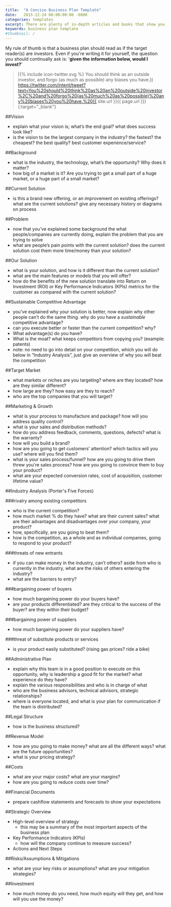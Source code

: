 ```yaml
---
title:  "A Concise Business Plan Template"
date:   2015-12-24 08:00:00:00 -0800
categories: templates
excerpt: There are plenty of in-depth articles and books that show you how to develop a business plan. But sometimes the short and sweet version is all that's needed.
keywords: business plan template
#thumbnail: /
---
```

My rule of thumb is that a business plan should read as if the target reader(s) are investors. Even if you're writing it for yourself, the question you should continually ask is: '**given the information below, would I invest?**’

> [{% include icon-twitter.svg %} You should think as an outside investor, and forgo (as much as possible) any biases you have.]( https://twitter.com/intent/tweet?text=You%20should%20think%20as%20an%20outside%20investor%2C%20and%20forgo%20(as%20much%20as%20possible)%20any%20biases%20you%20have.%20{{ site.url }}{{ page.url }}){:target="\_blank"}

##Vision

- explain what your vision is; what’s the end goal? what does success look like?
- is the vision to be the largest company in the industry? the fastest? the cheapest? the best quality? best customer experience/service?

##Background

- what is the industry, the technology, what’s the opportunity? Why does it matter?
- how big of a market is it? Are you trying to get a small part of a huge market, or a huge part of a small market?

##Current Solution

- is this a brand new offering, or an improvement on existing offerings? what are the current solutions? give any necessary history or diagrams on process

##Problem

- now that you’ve explained some background the what people/companies are currently doing, explain the problem that you are trying to solve
- what are people’s pain points with the current solution? does the current solution cost them more time/money than your solution?

##Our Solution

- what is your solution, and how is it different than the current solution?
- what are the main features or models that you will offer?
- how do the benefits of the new solution translate into Return on Investment (ROI) or Key Performance Indicators (KPIs) metrics for the customer as compared with the current solution?

##Sustainable Competitive Advantage

- you’ve explained why your solution is better, now explain why other people can’t do the same thing. why do you have a *sustainable* competitive advantage?
- can you execute better or faster than the current competition? why?
- What advantage(s) do you have?
- What is the moat? what keeps competitors from copying you? (example: patents)
- note: no need to go into detail on your competition, which you will do below in “Industry Analysis”, just give an overview of why you will beat the competition

##Target Market

- what markets or niches are you targeting? where are they located? how are they similar different?
- how large are they? how easy are they to reach?
- who are the top companies that you will target?

##Marketing & Growth

- what is your process to manufacture and package? how will you address quality control?
- what is your sales and distribution methods?
- how do you address feedback, comments, questions, defects? what is the warranty?
- how will you build a brand?
- how are you going to get customers’ attention? which tactics will you use? where will you find them?
- what is your sales process/funnel? how are you going to drive them threw you're sales process? how are you going to convince them to buy your product?
- what are your expected conversion rates, cost of acquisition, customer lifetime value?

##Industry Analysis (Porter's Five Forces)

###rivalry among existing competitors

- who is the current competition?
- how much market % do they have? what are their current sales? what are their advantages and disadvantages over your company, your product?
- how, specifically, are you going to beat them?
- how is the competition, as a whole and as individual companies, going to respond to your product?

###threats of new entrants

- if you can make money in the industry, can’t others? aside from who is currently in the industry, what are the risks of others entering the industry?
- what are the barriers to entry?

###bargaining power of buyers

- how much bargaining power do your buyers have?
- are your products differentiated? are they critical to the success of the buyer? are they within their budget?

###bargaining power of suppliers

- how much bargaining power do your suppliers have?

###threat of substitute products or services
- is your product easily substituted? (rising gas prices? ride a bike)

##Administrative Plan

- explain why this team is in a good position to execute on this opportunity, why is leadership a good fit for the market? what experience do they have?
- explain the various responsibilities and who is in charge of what
- who are the business advisors, technical advisors, strategic relationships?
- where is everyone located, and what is your plan for communication if the team is distributed?

##Legal Structure

- how is the business structured?

##Revenue Model

- how are you going to make money? what are all the different ways? what are the future opportunities?
- what is your pricing strategy?

##Costs

- what are your major costs? what are your margins?
- how are you going to reduce costs over time?

##Financial Documents

- prepare cashflow statements and forecasts to show your expectations

##Strategic Overview

- High-level overview of strategy
    - this may be a summary of the most important aspects of the business plan
- Key Performance Indicators (KPIs)
    - how will the company continue to measure success?
- Actions and Next Steps

##Risks/Assumptions & Mitigations

- what are your key risks or assumptions? what are your mitigation strategies?

##Investment

- how much money do you need, how much equity will they get, and how will you use the money?
